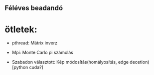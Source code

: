 ## Féléves beadandó

# ötletek:
- pthread:
	Mátrix inverz

- Mpi:
	Monte Carlo pi számolás

- Szabadon választott:
	Kép módosítás(homályosítás, edge decetion) [python cuda?]

